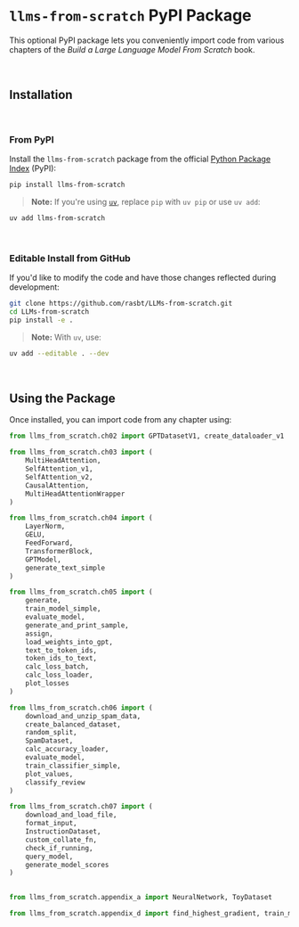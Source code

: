 # `llms-from-scratch` PyPI Package

This optional PyPI package lets you conveniently import code from various chapters of the *Build a Large Language Model From Scratch* book.

&nbsp;
## Installation

&nbsp;
### From PyPI

Install the `llms-from-scratch` package from the official [Python Package Index](https://pypi.org/project/llms-from-scratch/) (PyPI):

```bash
pip install llms-from-scratch
```

> **Note:** If you're using [`uv`](https://github.com/astral-sh/uv), replace `pip` with `uv pip` or use `uv add`:

```bash
uv add llms-from-scratch
```



&nbsp;
### Editable Install from GitHub

If you'd like to modify the code and have those changes reflected during development:

```bash
git clone https://github.com/rasbt/LLMs-from-scratch.git
cd LLMs-from-scratch
pip install -e .
```

> **Note:** With `uv`, use:

```bash
uv add --editable . --dev
```



&nbsp;
## Using the Package

Once installed, you can import code from any chapter using:

```python
from llms_from_scratch.ch02 import GPTDatasetV1, create_dataloader_v1

from llms_from_scratch.ch03 import (
    MultiHeadAttention,
    SelfAttention_v1,
    SelfAttention_v2,
    CausalAttention,
    MultiHeadAttentionWrapper
)

from llms_from_scratch.ch04 import (
    LayerNorm,
    GELU,
    FeedForward,
    TransformerBlock,
    GPTModel,
    generate_text_simple
)

from llms_from_scratch.ch05 import (
    generate,
    train_model_simple,
    evaluate_model,
    generate_and_print_sample,
    assign,
    load_weights_into_gpt,
    text_to_token_ids,
    token_ids_to_text,
    calc_loss_batch,
    calc_loss_loader,
    plot_losses
)

from llms_from_scratch.ch06 import (
    download_and_unzip_spam_data,
    create_balanced_dataset,
    random_split,
    SpamDataset,
    calc_accuracy_loader,
    evaluate_model,
    train_classifier_simple,
    plot_values,
    classify_review
)

from llms_from_scratch.ch07 import (
    download_and_load_file,
    format_input,
    InstructionDataset,
    custom_collate_fn,
    check_if_running,
    query_model,
    generate_model_scores
)

	
from llms_from_scratch.appendix_a import NeuralNetwork, ToyDataset

from llms_from_scratch.appendix_d import find_highest_gradient, train_model
```


